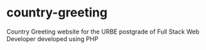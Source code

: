 # country-greeting
Country Greeting website for the URBE postgrade of Full Stack Web Developer developed using PHP

